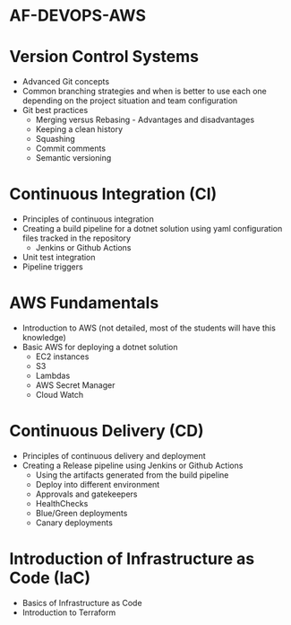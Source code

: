 # AF-DEVOPS-AWS

# Version Control Systems
- Advanced Git concepts
- Common branching strategies and when is better to use each one depending on the project situation and team configuration
- Git best practices
  - Merging versus Rebasing - Advantages and disadvantages
  - Keeping a clean history
  - Squashing
  - Commit comments
  - Semantic versioning

# Continuous Integration (CI)
- Principles of continuous integration
- Creating a build pipeline for a dotnet solution using yaml configuration files tracked in the repository
  - Jenkins or Github Actions
- Unit test integration
- Pipeline triggers

# AWS Fundamentals
- Introduction to AWS (not detailed, most of the students will have this knowledge)
- Basic AWS for deploying a dotnet solution
  - EC2 instances
  - S3
  - Lambdas
  - AWS Secret Manager
  - Cloud Watch

# Continuous Delivery (CD)
- Principles of continuous delivery and deployment
- Creating a Release pipeline using Jenkins or Github Actions
  - Using the artifacts generated from the build pipeline
  - Deploy into different environment
  - Approvals and gatekeepers
  - HealthChecks
  - Blue/Green deployments
  - Canary deployments

# Introduction of Infrastructure as Code (IaC)
- Basics of Infrastructure as Code
- Introduction to Terraform
